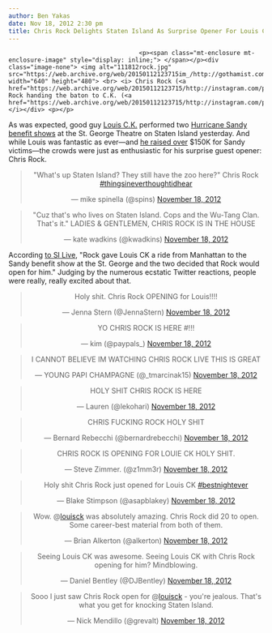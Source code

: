 ```yaml
---
author: Ben Yakas
date: Nov 18, 2012 2:30 pm
title: Chris Rock Delights Staten Island As Surprise Opener For Louis C.K. Sandy Benefit
---
```


	
										<p><span class="mt-enclosure mt-enclosure-image" style="display: inline;"> </span></p><div class="image-none"> <img alt="111812rock.jpg" src="https://web.archive.org/web/20150112123715im_/http://gothamist.com/attachments/byakas/111812rock.jpg" width="640" height="480"> <br> <i> Chris Rock (<a href="https://web.archive.org/web/20150112123715/http://instagram.com/p/SJ6bX8GMpF/">nycaviation</a>); Rock handing the baton to C.K. (<a href="https://web.archive.org/web/20150112123715/http://instagram.com/p/SJzKnOycQq/">pauldebenedetto</a>)</i></div> <p></p>

<p>As was expected, good guy <a href="https://web.archive.org/web/20150112123715/http://gothamist.com/tags/louisck">Louis C.K.</a> performed two <a href="https://web.archive.org/web/20150112123715/http://gothamist.com/2012/11/08/louis_ck_headed_to_si_for_hurricane.php">Hurricane Sandy benefit shows</a> at the St. George Theatre on Staten Island yesterday. And while Louis was fantastic as ever&#x2014;and <a href="https://web.archive.org/web/20150112123715/https://twitter.com/chriseko/status/269980784012697602">he raised over</a> $150K for Sandy victims&#x2014;the crowds were just as enthusiastic for his surprise guest opener: Chris Rock. </p>

<center><blockquote class="twitter-tweet"><p>&quot;What&apos;s up Staten Island? They still have the zoo here?&quot; Chris Rock <a href="https://web.archive.org/web/20150112123715/https://twitter.com/search/%23thingsineverthoughtidhear">#thingsineverthoughtidhear</a></p>&#x2014; mike spinella (@spins) <a href="https://web.archive.org/web/20150112123715/https://twitter.com/spins/status/269997310862295040" data-datetime="2012-11-18T02:55:49+00:00">November 18, 2012</a></blockquote>
<script src="//web.archive.org/web/20150112123715js_/http://platform.twitter.com/widgets.js" charset="utf-8"></script></center>

<center><blockquote class="twitter-tweet"><p>&quot;Cuz that&apos;s who lives on Staten Island. Cops and the Wu-Tang Clan. That&apos;s it.&quot; LADIES &amp; GENTLEMEN, CHRIS ROCK IS IN THE HOUSE</p>&#x2014; kate wadkins (@kwadkins) <a href="https://web.archive.org/web/20150112123715/https://twitter.com/kwadkins/status/269955241250803713" data-datetime="2012-11-18T00:08:39+00:00">November 18, 2012</a></blockquote>
<script src="//web.archive.org/web/20150112123715js_/http://platform.twitter.com/widgets.js" charset="utf-8"></script></center>

<p>According <a href="https://web.archive.org/web/20150112123715/http://www.silive.com/news/index.ssf/2012/11/cleanup_at_storm-ravaged_areas.html?utm_source=rss&amp;utm_medium=twitter">to SI Live</a>, &quot;Rock gave Louis CK a ride from Manhattan to the Sandy benefit show at the St. George and the two decided that Rock would open for him.&quot; Judging by the numerous ecstatic Twitter reactions, people were really, really excited about that.</p>

<center><blockquote class="twitter-tweet"><p>Holy shit. Chris Rock OPENING for Louis!!!!</p>&#x2014; Jenna Stern (@JennaStern) <a href="https://web.archive.org/web/20150112123715/https://twitter.com/JennaStern/status/269955663734644736" data-datetime="2012-11-18T00:10:20+00:00">November 18, 2012</a></blockquote>
<script src="//web.archive.org/web/20150112123715js_/http://platform.twitter.com/widgets.js" charset="utf-8"></script></center>

<center><blockquote class="twitter-tweet"><p>YO CHRIS ROCK IS HERE #!!!</p>&#x2014; kim (@paypals_) <a href="https://web.archive.org/web/20150112123715/https://twitter.com/paypals_/status/269958579493142529" data-datetime="2012-11-18T00:21:55+00:00">November 18, 2012</a></blockquote>
<script src="//web.archive.org/web/20150112123715js_/http://platform.twitter.com/widgets.js" charset="utf-8"></script></center>

<center><blockquote class="twitter-tweet"><p>I CANNOT BELIEVE IM WATCHING CHRIS ROCK LIVE THIS IS GREAT</p>&#x2014; YOUNG PAPI CHAMPAGNE (@_tmarcinak15) <a href="https://web.archive.org/web/20150112123715/https://twitter.com/_tmarcinak15/status/269998401729486850" data-datetime="2012-11-18T03:00:09+00:00">November 18, 2012</a></blockquote>
<script src="//web.archive.org/web/20150112123715js_/http://platform.twitter.com/widgets.js" charset="utf-8"></script></center>

<center><blockquote class="twitter-tweet"><p>HOLY SHIT CHRIS ROCK IS HERE</p>&#x2014; Lauren (@lekohari) <a href="https://web.archive.org/web/20150112123715/https://twitter.com/lekohari/status/269996769495089154" data-datetime="2012-11-18T02:53:40+00:00">November 18, 2012</a></blockquote>
<script src="//web.archive.org/web/20150112123715js_/http://platform.twitter.com/widgets.js" charset="utf-8"></script></center>

<center><blockquote class="twitter-tweet"><p>CHRIS FUCKING ROCK HOLY SHIT</p>&#x2014; Bernard Rebecchi (@bernardrebecchi) <a href="https://web.archive.org/web/20150112123715/https://twitter.com/bernardrebecchi/status/269996608106684416" data-datetime="2012-11-18T02:53:02+00:00">November 18, 2012</a></blockquote>
<script src="//web.archive.org/web/20150112123715js_/http://platform.twitter.com/widgets.js" charset="utf-8"></script></center>

<center><blockquote class="twitter-tweet"><p>CHRIS ROCK IS OPENING FOR LOUIE CK HOLY SHIT.</p>&#x2014; Steve Zimmer. (@z1mm3r) <a href="https://web.archive.org/web/20150112123715/https://twitter.com/z1mm3r/status/269996657221980162" data-datetime="2012-11-18T02:53:14+00:00">November 18, 2012</a></blockquote>
<script src="//web.archive.org/web/20150112123715js_/http://platform.twitter.com/widgets.js" charset="utf-8"></script></center>

<center><blockquote class="twitter-tweet"><p>Holy shit Chris Rock just opened for Louis CK <a href="https://web.archive.org/web/20150112123715/https://twitter.com/search/%23bestnightever">#bestnightever</a></p>&#x2014; Blake Stimpson (@asapblakey) <a href="https://web.archive.org/web/20150112123715/https://twitter.com/asapblakey/status/270002256756219905" data-datetime="2012-11-18T03:15:29+00:00">November 18, 2012</a></blockquote>
<script src="//web.archive.org/web/20150112123715js_/http://platform.twitter.com/widgets.js" charset="utf-8"></script></center>

<center><blockquote class="twitter-tweet"><p>Wow. @<a href="https://web.archive.org/web/20150112123715/https://twitter.com/louisck">louisck</a> was absolutely amazing. Chris Rock did 20 to open. Some career-best material from both of them.</p>&#x2014; Brian Alkerton (@alkerton) <a href="https://web.archive.org/web/20150112123715/https://twitter.com/alkerton/status/269977697604739073" data-datetime="2012-11-18T01:37:53+00:00">November 18, 2012</a></blockquote>
<script src="//web.archive.org/web/20150112123715js_/http://platform.twitter.com/widgets.js" charset="utf-8"></script></center>

<center><blockquote class="twitter-tweet"><p>Seeing Louis CK was awesome. Seeing Louis CK with Chris Rock opening for him? Mindblowing.</p>&#x2014; Daniel Bentley (@DJBentley) <a href="https://web.archive.org/web/20150112123715/https://twitter.com/DJBentley/status/269977703921356800" data-datetime="2012-11-18T01:37:55+00:00">November 18, 2012</a></blockquote>
<script src="//web.archive.org/web/20150112123715js_/http://platform.twitter.com/widgets.js" charset="utf-8"></script></center>

<center><blockquote class="twitter-tweet"><p>Sooo I just saw Chris Rock open for @<a href="https://web.archive.org/web/20150112123715/https://twitter.com/louisck">louisck</a> - you&apos;re jealous. That&apos;s what you get for knocking Staten Island.</p>&#x2014; Nick Mendillo (@grevalt) <a href="https://web.archive.org/web/20150112123715/https://twitter.com/grevalt/status/269976321256472577" data-datetime="2012-11-18T01:32:25+00:00">November 18, 2012</a></blockquote>
<script src="//web.archive.org/web/20150112123715js_/http://platform.twitter.com/widgets.js" charset="utf-8"></script></center>					
										
									
				